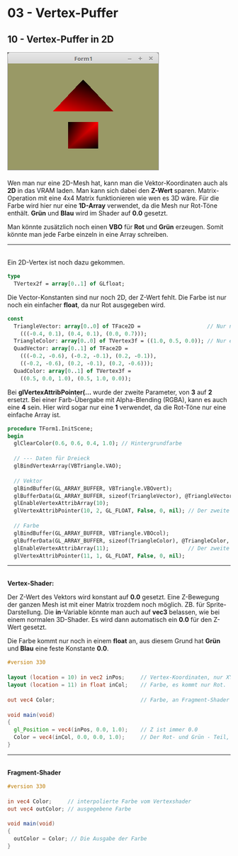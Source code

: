 # 03 - Vertex-Puffer
## 10 - Vertex-Puffer in 2D

<img src="image.png" alt="Selfhtml"><br><br>
Wen man nur eine 2D-Mesh hat, kann man die Vektor-Koordinaten auch als <b>2D</b> in das VRAM laden.
Man kann sich dabei den <b>Z-Wert</b> sparen. Matrix-Operation mit eine 4x4 Matrix funktionieren wie wen es 3D wäre.
Für die Farbe wird hier nur eine <b>1D-Array</b> verwendet, da die Mesh nur Rot-Töne enthält. <b>Grün</b> und <b>Blau</b> wird im Shader auf <b>0.0</b> gesetzt.

Man könnte zusätzlich noch einen <b>VBO</b> für <b>Rot</b> und <b>Grün</b> erzeugen. Somit könnte man jede Farbe einzeln in eine Array schreiben.
<hr><br>
Ein 2D-Vertex ist noch dazu gekommen.

```pascal
type
  TVertex2f = array[0..1] of GLfloat;
```

Die Vector-Konstanten sind nur noch 2D, der Z-Wert fehlt.
Die Farbe ist nur noch ein einfacher <b>float</b>, da nur Rot ausgegeben wird.

```pascal
const
  TriangleVector: array[0..0] of TFace2D =                     // Nur noch eine 2D-Array (XY).
    (((-0.4, 0.1), (0.4, 0.1), (0.0, 0.7)));
  TriangleColor: array[0..0] of TVertex3f = ((1.0, 0.5, 0.0)); // Nur eine Float-Array.
  QuadVector: array[0..1] of TFace2D =
    (((-0.2, -0.6), (-0.2, -0.1), (0.2, -0.1)),
    ((-0.2, -0.6), (0.2, -0.1), (0.2, -0.6)));
  QuadColor: array[0..1] of TVertex3f =
    ((0.5, 0.0, 1.0), (0.5, 1.0, 0.0));
```

Bei <b>glVertexAttribPointer(...</b> wurde der zweite Parameter, von <b>3</b> auf <b>2</b> ersetzt.
Bei einer Farb-Übergabe mit Alpha-Blending (RGBA), kann es auch eine <b>4</b> sein.
Hier wird sogar nur eine <b>1</b> verwendet, da die Rot-Töne nur eine einfache Array ist.

```pascal
procedure TForm1.InitScene;
begin
  glClearColor(0.6, 0.6, 0.4, 1.0); // Hintergrundfarbe

  // --- Daten für Dreieck
  glBindVertexArray(VBTriangle.VAO);

  // Vektor
  glBindBuffer(GL_ARRAY_BUFFER, VBTriangle.VBOvert);
  glBufferData(GL_ARRAY_BUFFER, sizeof(TriangleVector), @TriangleVector, GL_STATIC_DRAW);
  glEnableVertexAttribArray(10);
  glVertexAttribPointer(10, 2, GL_FLOAT, False, 0, nil); // Der zweite Wert ist eine 2 für 2D.

  // Farbe
  glBindBuffer(GL_ARRAY_BUFFER, VBTriangle.VBOcol);
  glBufferData(GL_ARRAY_BUFFER, sizeof(TriangleColor), @TriangleColor, GL_STATIC_DRAW);
  glEnableVertexAttribArray(11);                         // Der zweite Wert ist eine 1 für eine Farbe (Rot).
  glVertexAttribPointer(11, 1, GL_FLOAT, False, 0, nil);
```

<hr><br>
<b>Vertex-Shader:</b>

Der Z-Wert des Vektors wird konstant auf <b>0.0</b> gesetzt.
Eine Z-Bewegung der ganzen Mesh ist mit einer Matrix trozdem noch möglich. ZB. für Sprite-Darstellung.
Die <b>in</b>-Variable könnte man auch auf <b>vec3</b> belassen, wie bei einem normalen 3D-Shader. Es wird dann automatisch ein <b>0.0</b> für den Z-Wert gesetzt.

Die Farbe kommt nur noch in einem <b>float</b> an, aus diesem Grund hat <b>Grün</b> und <b>Blau</b> eine feste Konstante <b>0.0</b>.

```glsl
#version 330

layout (location = 10) in vec2 inPos;     // Vertex-Koordinaten, nur XY.
layout (location = 11) in float inCol;    // Farbe, es kommt nur Rot.

out vec4 Color;                           // Farbe, an Fragment-Shader übergeben.

void main(void)
{
  gl_Position = vec4(inPos, 0.0, 1.0);    // Z ist immer 0.0
  Color = vec4(inCol, 0.0, 0.0, 1.0);     // Der Rot- und Grün - Teil, ist 0.0
}

```

<hr><br>
<b>Fragment-Shader</b>

```glsl
#version 330

in vec4 Color;     // interpolierte Farbe vom Vertexshader
out vec4 outColor; // ausgegebene Farbe

void main(void)
{
  outColor = Color; // Die Ausgabe der Farbe
}

```


